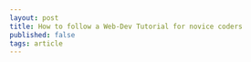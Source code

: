 ```yaml
---
layout: post
title: How to follow a Web-Dev Tutorial for novice coders
published: false
tags: article
---
```





